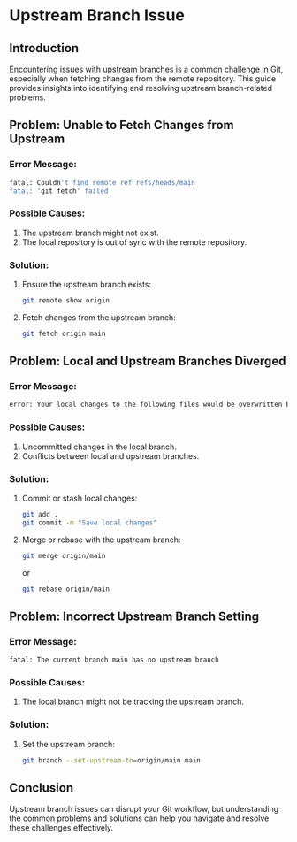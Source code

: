 # Upstream Branch Issue

## Introduction

Encountering issues with upstream branches is a common challenge in Git, especially when fetching changes from the remote repository. This guide provides insights into identifying and resolving upstream branch-related problems.

## Problem: Unable to Fetch Changes from Upstream

### Error Message:
```bash
fatal: Couldn't find remote ref refs/heads/main
fatal: 'git fetch' failed
```

### Possible Causes:
1. The upstream branch might not exist.
2. The local repository is out of sync with the remote repository.

### Solution:
1. Ensure the upstream branch exists:
   ```bash
   git remote show origin
   ```
2. Fetch changes from the upstream branch:
   ```bash
   git fetch origin main
   ```

## Problem: Local and Upstream Branches Diverged

### Error Message:
```bash
error: Your local changes to the following files would be overwritten by merge
```

### Possible Causes:
1. Uncommitted changes in the local branch.
2. Conflicts between local and upstream branches.

### Solution:
1. Commit or stash local changes:
   ```bash
   git add .
   git commit -m "Save local changes"
   ```
2. Merge or rebase with the upstream branch:
   ```bash
   git merge origin/main
   ```
   or
   ```bash
   git rebase origin/main
   ```

## Problem: Incorrect Upstream Branch Setting

### Error Message:
```bash
fatal: The current branch main has no upstream branch
```

### Possible Causes:
1. The local branch might not be tracking the upstream branch.

### Solution:
1. Set the upstream branch:
   ```bash
   git branch --set-upstream-to=origin/main main
   ```

## Conclusion

Upstream branch issues can disrupt your Git workflow, but understanding the common problems and solutions can help you navigate and resolve these challenges effectively.

